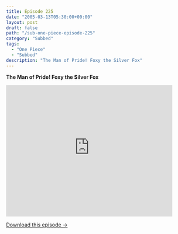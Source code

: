```yaml
---
title: Episode 225
date: "2005-03-13T05:30:00+00:00"
layout: post
draft: false
path: "/sub-one-piece-episode-225"
category: "Subbed"
tags:
  - "One Piece"
  - "Subbed"
description: "The Man of Pride! Foxy the Silver Fox"
---
```


**The Man of Pride! Foxy the Silver Fox**

<iframe width="640" height="360" src="https://www.rapidvideo.com/e/FXQGWNEXU5" frameborder="0" marginwidth=0 marginheight=0 scrolling=no allowfullscreen style="max-width:90%;"></iframe>

<a href="http://ouo.io/qs/eCodkFEQ?s=https://www.rapidvideo.com/d/FXQGWNEXU5" class="styled_a">Download this episode →</a>

